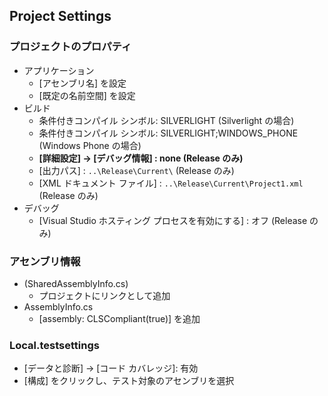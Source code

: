 ## Project Settings

### プロジェクトのプロパティ
- アプリケーション
  - [アセンブリ名] を設定
  - [既定の名前空間] を設定
- ビルド
  - 条件付きコンパイル シンボル: SILVERLIGHT (Silverlight の場合)
  - 条件付きコンパイル シンボル: SILVERLIGHT;WINDOWS_PHONE (Windows Phone の場合)
  - **[詳細設定] → [デバッグ情報] : none (Release のみ)**
  - [出力パス] : `..\Release\Current\` (Release のみ)
  - [XML ドキュメント ファイル] : `..\Release\Current\Project1.xml` (Release のみ)
- デバッグ
  - [Visual Studio ホスティング プロセスを有効にする] : オフ (Release のみ)

### アセンブリ情報
- (SharedAssemblyInfo.cs)
  - プロジェクトにリンクとして追加
- AssemblyInfo.cs
  - [assembly: CLSCompliant(true)] を追加

### Local.testsettings
- [データと診断] → [コード カバレッジ]: 有効
- [構成] をクリックし、テスト対象のアセンブリを選択
